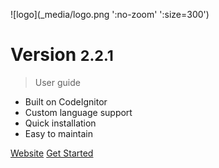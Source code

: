 ![logo](_media/logo.png ':no-zoom'  ':size=300')

# Version <small>2.2.1</small>

> User guide

* Built on CodeIgnitor
* Custom language support
* Quick installation
* Easy to maintain

[Website](https://careproapp.com/)
[Get Started](#main)